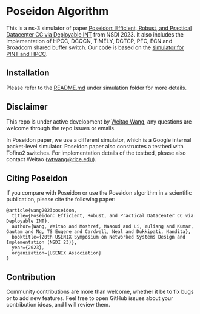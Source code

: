 # Poseidon Algorithm
This is a ns-3 simulator of paper [Poseidon: Efficient, Robust, and Practical Datacenter CC via Deployable INT](https://weitaowang.site/papers/poseidon.pdf) from NSDI 2023. It also includes the implementation of HPCC, DCQCN, TIMELY, DCTCP, PFC, ECN and Broadcom shared buffer switch. Our code is based on the [simulator for PINT and HPCC](https://github.com/alibaba-edu/High-Precision-Congestion-Control).

## Installation
Please refer to the [README.md](simulation/README.md) under simulation folder for more details.

## Disclaimer
This repo is under active development by [Weitao Wang](weitaowang.site/about), any questions are welcome through the repo issues or emails.

In Poseidon paper, we use a different simulator, which is a Google internal packet-level simulator.
Poseidon paper also constructes a testbed with Tofino2 switches. For implementation details of the testbed, please also contact Weitao (wtwang@rice.edu).

## Citing Poseidon
If you compare with Poseidon or use the Poseidon algorithm in a scientific publication, please cite the following paper:

```
@article{wang2023poseidon,
  title={Poseidon: Efficient, Robust, and Practical Datacenter CC via Deployable INT},
  author={Wang, Weitao and Moshref, Masoud and Li, Yuliang and Kumar, Gautam and Ng, TS Eugene and Cardwell, Neal and Dukkipati, Nandita},
  booktitle={20th USENIX Symposium on Networked Systems Design and Implementation (NSDI 23)},
  year={2023},
  organization={USENIX Association}
}
```

## Contribution
Community contributions are more than welcome, whether it be to fix bugs or to add new features. Feel free to open GitHub issues about your contribution ideas, and I will review them.
